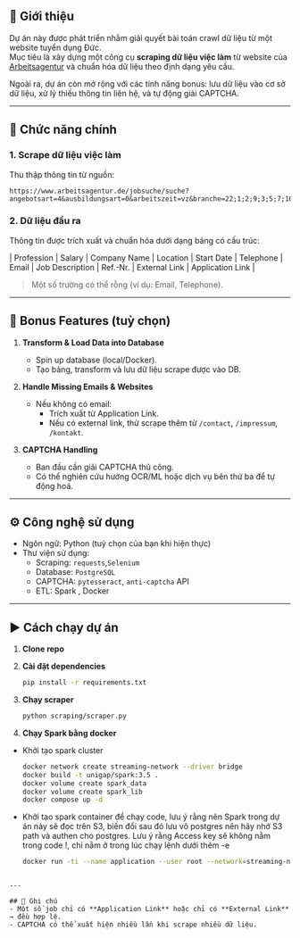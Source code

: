 

## 📌 Giới thiệu  
Dự án này được phát triển nhằm giải quyết bài toán crawl dữ liệu từ một website tuyển dụng Đức.  
Mục tiêu là xây dựng một công cụ **scraping dữ liệu việc làm** từ website của [Arbeitsagentur](https://www.arbeitsagentur.de/jobsuche) và chuẩn hóa dữ liệu theo định dạng yêu cầu.  

Ngoài ra, dự án còn mở rộng với các tính năng bonus: lưu dữ liệu vào cơ sở dữ liệu, xử lý thiếu thông tin liên hệ, và tự động giải CAPTCHA.  

---

## 🚀 Chức năng chính  

### 1. Scrape dữ liệu việc làm  
Thu thập thông tin từ nguồn:  
```
https://www.arbeitsagentur.de/jobsuche/suche?angebotsart=4&ausbildungsart=0&arbeitszeit=vz&branche=22;1;2;9;3;5;7;10;11;16;12;21;26;15;17;19;20;8;23;29&veroeffentlichtseit=7&sort=veroeffdatum
```

### 2. Dữ liệu đầu ra  
Thông tin được trích xuất và chuẩn hóa dưới dạng bảng có cấu trúc:  

| Profession | Salary | Company Name | Location | Start Date | Telephone | Email | Job Description | Ref.-Nr. | External Link | Application Link |  

> Một số trường có thể rỗng (ví dụ: Email, Telephone).  

---

## 🎯 Bonus Features (tuỳ chọn)  

1. **Transform & Load Data into Database**  
   - Spin up database (local/Docker).  
   - Tạo bảng, transform và lưu dữ liệu scrape được vào DB.  

2. **Handle Missing Emails & Websites**  
   - Nếu không có email:  
     - Trích xuất từ Application Link.  
     - Nếu có external link, thử scrape thêm từ `/contact`, `/impressum`, `/kontakt`.  

3. **CAPTCHA Handling**  
   - Ban đầu cần giải CAPTCHA thủ công.  
   - Có thể nghiên cứu hướng OCR/ML hoặc dịch vụ bên thứ ba để tự động hoá.  

---

## ⚙️ Công nghệ sử dụng  
- Ngôn ngữ: Python (tuỳ chọn của bạn khi hiện thực)  
- Thư viện sử dụng:  
  - Scraping: `requests`,`Selenium`
  - Database: `PostgreSQL` 
  - CAPTCHA: `pytesseract`, `anti-captcha` API
  - ETL: Spark , Docker
---

## ▶️ Cách chạy dự án  

1. **Clone repo**  

2. **Cài đặt dependencies**  
   ```bash
   pip install -r requirements.txt
   ```

3. **Chạy scraper**  
   ```bash
   python scraping/scraper.py
   ```

4. **Chạy Spark bằng docker**
- Khởi tạo spark cluster
   ```bash
   docker network create streaming-network --driver bridge
   docker build -t unigap/spark:3.5 .
   docker volume create spark_data
   docker volume create spark_lib
   docker compose up -d
   ```
- Khởi tạo spark container để chạy code, lưu ý rằng nên Spark trong dự án này sẽ đọc trên S3, biến đổi sau đó lưu vô postgres nên hãy nhớ S3 path và authen cho postgres. Lưu ý rằng Access key sẽ không nằm trong code !, chỉ nằm ở trong lúc chạy lệnh dưới thêm -e 
   ```bash
   docker run -ti --name application --user root --network=streaming-network -p 4040:4040 -v "C:\Users\VivoBook\Documents\take_home_assignment\99-project\spark:/spark" -v spark_lib:/opt/bitnami/spark/.ivy2 -v spark_data:/data -e PYSPARK_DRIVER_PYTHON=python -e PYSPARK_PYTHON=./environment/bin/python unigap/spark:3.5 bash -c "mkdir -p /var/lib/apt/lists/partial && apt-get update && apt-get install -y python3-venv python3-pip && python -m venv pyspark_venv --system-site-packages && source pyspark_venv/bin/activate && pip install -r /spark/requirements.txt && venv-pack -o pyspark_venv.tar.gz && spark-submit --packages org.apache.spark:spark-sql-kafka-0-10_2.12:3.5.1,org.postgresql:postgresql:42.7.3 --archives pyspark_venv.tar.gz#environment --py-files /spark/browser.zip /spark/main.py"
```

---

## 📝 Ghi chú  
- Một số job chỉ có **Application Link** hoặc chỉ có **External Link** → đều hợp lệ.  
- CAPTCHA có thể xuất hiện nhiều lần khi scrape nhiều dữ liệu.  
